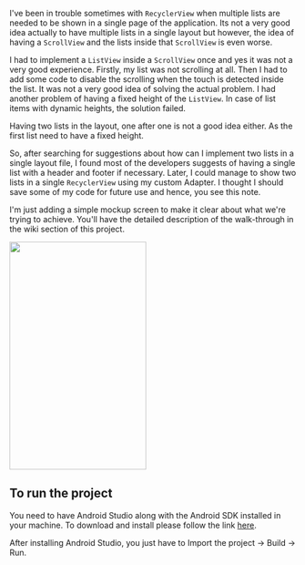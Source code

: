 I've been in trouble sometimes with `RecyclerView` when multiple lists are needed to be shown in a single page of the application. Its not a very good idea actually to have multiple lists in a single layout but however, the idea of having a `ScrollView` and the lists inside that `ScrollView` is even worse.

I had to implement a `ListView` inside a `ScrollView` once and yes it was not a very good experience. Firstly, my list was not scrolling at all. Then I had to add some code to disable the scrolling when the touch is detected inside the list. It was not a very good idea of solving the actual problem. I had another problem of having a fixed height of the `ListView`. In case of list items with dynamic heights, the solution failed.

Having two lists in the layout, one after one is not a good idea either. As the first list need to have a fixed height.

So, after searching for suggestions about how can I implement two lists in a single layout file, I found most of the developers suggests of having a single list with a header and footer if necessary. Later, I could manage to show two lists in a single `RecyclerView` using my custom Adapter. I thought I should save some of my code for future use and hence, you see this note.

I'm just adding a simple mockup screen to make it clear about what we're trying to achieve. You'll have the detailed description of the walk-through in the wiki section of this project. 



<img src="https://raw.githubusercontent.com/comeondude/dynamic-recyclerview/master/screenshot.png" height="400" width="240">

To run the project
------------------

You need to have Android Studio along with the Android SDK installed in your machine. To download and install please follow the link [here](https://developer.android.com/studio/install). 

After installing Android Studio, you just have to Import the project -> Build -> Run. 

